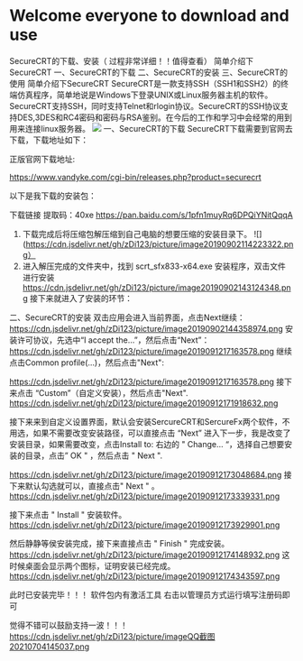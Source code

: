# Welcome everyone to download and use
SecureCRT的下载、安装（ 过程非常详细！！值得查看）
简单介绍下SecureCRT
一、SecureCRT的下载
二、SecureCRT的安装
三、SecureCRT的使用
简单介绍下SecureCRT
SecureCRT是一款支持SSH（SSH1和SSH2）的终端仿真程序，简单地说是Windows下登录UNIX或Linux服务器主机的软件。SecureCRT支持SSH，同时支持Telnet和rlogin协议。SecureCRT的SSH协议支持DES,3DES和RC4密码和密码与RSA鉴别。在今后的工作和学习中会经常的用到用来连接linux服务器。
![](https://cdn.jsdelivr.net/gh/zDi123/picture/imageQQ%E6%88%AA%E5%9B%BE20210704145037.png)
一、SecureCRT的下载
SecureCRT下载需要到官网去下载，下载地址如下：

正版官网下载地址:

https://www.vandyke.com/cgi-bin/releases.php?product=securecrt

以下是我下载的安装包：

下载链接
提取码：40xe
https://pan.baidu.com/s/1pfn1muyRq6DPQiYNitQqqA
1. 下载完成后将压缩包解压缩到自己电脑的想要压缩的安装目录下。
![](https://cdn.jsdelivr.net/gh/zDi123/picture/image20190902114223322.png）
2. 进入解压完成的文件夹中，找到 scrt_sfx833-x64.exe 安装程序，双击文件进行安装
https://cdn.jsdelivr.net/gh/zDi123/picture/image20190902143124348.png
接下来就进入了安装的环节：

二、SecureCRT的安装
双击应用会进入当前界面，点击Next继续：
https://cdn.jsdelivr.net/gh/zDi123/picture/image20190902144358974.png
安装许可协议，先选中“I accept the…”，然后点击“Next”：
https://cdn.jsdelivr.net/gh/zDi123/picture/image2019091217163578.png
继续点击Common profile(…)，然后点击"Next":

https://cdn.jsdelivr.net/gh/zDi123/picture/image2019091217163578.png
接下来点击 “Custom”（自定义安装），然后点击"Next".
https://cdn.jsdelivr.net/gh/zDi123/picture/image20190912171918632.png

接下来来到自定义设置界面，默认会安装SercureCRT和SercureFx两个软件，不用选，如果不需要改变安装路径，可以直接点击 “Next” 进入下一步，我是改变了安装目录，如果需要改变，点击Install to: 右边的 " Change… “，选择自己想要安装的目录，点击” OK " ，然后点击 " Next ".

https://cdn.jsdelivr.net/gh/zDi123/picture/image20190912173048684.png
接下来默认勾选就可以，直接点击" Next " 。
https://cdn.jsdelivr.net/gh/zDi123/picture/image20190912173339331.png

接下来点击 " Install " 安装软件。
https://cdn.jsdelivr.net/gh/zDi123/picture/image20190912173929901.png

然后静静等侯安装完成，接下来直接点击 " Finish " 完成安装。
https://cdn.jsdelivr.net/gh/zDi123/picture/image20190912174148932.png
这时候桌面会显示两个图标，证明安装已经完成。
https://cdn.jsdelivr.net/gh/zDi123/picture/image20190912174343597.png

此时已安装完毕！！！
软件包内有激活工具  右击以管理员方式运行填写注册码即可


觉得不错可以鼓励支持一波！！！
https://cdn.jsdelivr.net/gh/zDi123/picture/imageQQ截图20210704145037.png

